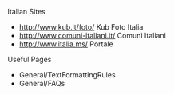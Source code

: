  

Italian Sites
* http://www.kub.it/foto/ Kub Foto Italia
* http://www.comuni-italiani.it/ Comuni Italiani
* http://www.italia.ms/ Portale

Useful Pages
* General/TextFormattingRules
* General/FAQs